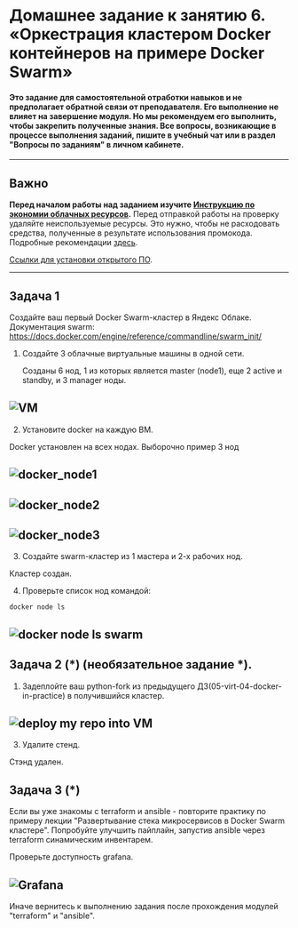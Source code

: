 # Домашнее задание к занятию 6. «Оркестрация кластером Docker контейнеров на примере Docker Swarm»

#### Это задание для самостоятельной отработки навыков и не предполагает обратной связи от преподавателя. Его выполнение не влияет на завершение модуля. Но мы рекомендуем его выполнить, чтобы закрепить полученные знания. Все вопросы, возникающие в процессе выполнения заданий, пишите в учебный чат или в раздел "Вопросы по заданиям" в личном кабинете.

---

## Важно

**Перед началом работы над заданием изучите [Инструкцию по экономии облачных ресурсов](https://github.com/netology-code/devops-materials/blob/master/cloudwork.MD).**
Перед отправкой работы на проверку удаляйте неиспользуемые ресурсы.
Это нужно, чтобы не расходовать средства, полученные в результате использования промокода.
Подробные рекомендации [здесь](https://github.com/netology-code/virt-homeworks/blob/virt-11/r/README.md).

[Ссылки для установки открытого ПО](https://github.com/netology-code/devops-materials/blob/master/README.md).

---

## Задача 1

Создайте ваш первый Docker Swarm-кластер в Яндекс Облаке.
Документация swarm: https://docs.docker.com/engine/reference/commandline/swarm_init/
1. Создайте 3 облачные виртуальные машины в одной сети.

   Созданы 6 нод, 1 из которых является master (node1), еще 2 active и standby, и 3 manager ноды.

![VM](https://github.com/user-attachments/assets/c9682f01-6ec5-4264-a5b5-5028ff7290be)
---
   
2. Установите docker на каждую ВМ.

Docker установлен на всех нодах. Выборочно пример 3 нод

![docker_node1](https://github.com/user-attachments/assets/a85b4219-b38e-48e0-b0d0-7d9714d1afee)
---

![docker_node2](https://github.com/user-attachments/assets/dad235d2-e717-4cde-a651-891f2c29b84c)
---

![docker_node3](https://github.com/user-attachments/assets/4d0d6830-03a7-40b1-8b32-f6db7d497c69)
---

 
3. Создайте swarm-кластер из 1 мастера и 2-х рабочих нод.

Кластер создан.

4. Проверьте список нод командой:
```
docker node ls
```

![docker node ls swarm](https://github.com/user-attachments/assets/3c5e1623-0b86-4cd5-9b5c-54b6af1e45af)
---


## Задача 2 (*) (необязательное задание *).
1.  Задеплойте ваш python-fork из предыдущего ДЗ(05-virt-04-docker-in-practice) в получившийся кластер.

![deploy my repo into VM](https://github.com/user-attachments/assets/768f84cd-c1b4-48fc-895b-d0f2fa1e070b)
---

3. Удалите стенд.

Стэнд удален.


## Задача 3 (*)

Если вы уже знакомы с terraform и ansible  - повторите практику по примеру лекции "Развертывание стека микросервисов в Docker Swarm кластере". Попробуйте улучшить пайплайн, запустив ansible через terraform синамическим инвентарем.

Проверьте доступность grafana.

![Grafana](https://github.com/user-attachments/assets/1847311a-ced9-4a8e-bda6-93894c342df8)
---

Иначе вернитесь к выполнению задания после прохождения модулей "terraform" и "ansible".

